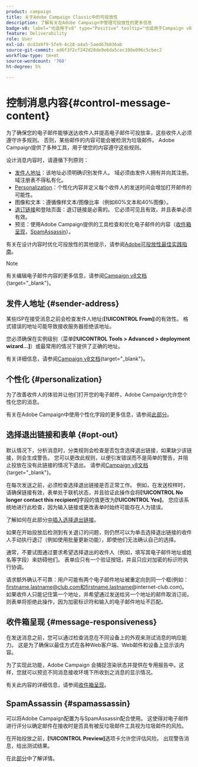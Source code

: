 ```yaml
---
product: campaign
title: 关于Adobe Campaign Classic中的可投放性
description: 了解有关在Adobe Campaign中管理可投放性的更多信息
badge-v8: label="也适用于v8" type="Positive" tooltip="也适用于Campaign v8"
feature: Deliverability
role: User
exl-id: dcd3a9f9-5fe9-4c28-a4a5-5aed67b036ab
source-git-commit: ad6f3f2cf242d28de9e6da5cec100e096c5cbec2
workflow-type: tm+mt
source-wordcount: '760'
ht-degree: 5%

---
```


# 控制消息内容{#control-message-content}

为了确保您的电子邮件能够送达收件人并提高电子邮件可投放率，这些收件人必须遵守许多规则。 否则，某些邮件的内容可能会被检测为垃圾邮件。 Adobe Campaign提供了多种工具，用于使您的内容遵守这些规则。

设计消息内容时，请遵循下列原则：

* [发件人地址](#sender-address)：该地址必须明确识别发件人。 域必须由发件人拥有并向其注册。 域注册表不得私有化。
* [Personalization](#personalization)：个性化内容并定义每个收件人的发送时间会增加打开邮件的可能性。
* 图像和文本：遵循像样文本/图像比率（例如60%文本和40%图像）。
* [退订链接](#opt-out)和登陆页面：退订链接是必需的。 它必须可见且有效，并且表单必须有效。
* 预览：使用Adobe Campaign提供的工具检查和优化电子邮件的内容（[收件箱呈现](#message-responsiveness)，[SpamAssassin](#spamassassin)）。

有关在设计内容时优化可投放性的其他提示，请参阅[Adobe可投放性最佳实践指南](https://experienceleague.adobe.com/docs/deliverability-learn/deliverability-best-practice-guide/content-best-practices-for-optimal-delivery.html?lang=zh-Hans)。

>[!NOTE]
>
>有关编辑电子邮件内容的更多信息，请参阅[Campaign v8文档](https://experienceleague.adobe.com/docs/campaign/campaign-v8/send/emails/defining-the-email-content.html?lang=zh-Hans){target="_blank"}。

## 发件人地址 {#sender-address}

某些ISP在接受消息之前会检查发件人地址(**[!UICONTROL From]**)的有效性。 格式错误的地址可能导致接收服务器拒绝该地址。

您必须确保在实例级别（菜单&#x200B;**[!UICONTROL Tools > Advanced > deployment wizard...]**）或最常用的情况下提供了正确的地址。

有关详细信息，请参阅[Campaign v8文档](https://experienceleague.adobe.com/docs/campaign/campaign-v8/send/emails/defining-the-email-content.html?lang=zh-Hans){target="_blank"}。

## 个性化 {#personalization}

为了改善收件人的体验并让他们打开您的电子邮件，Adobe Campaign允许您个性化您的消息。

有关在Adobe Campaign中使用个性化字段的更多信息，请参阅[此部分](personalization-fields.md)。

## 选择退出链接和表单 {#opt-out}

默认情况下，分析消息时，分类规则会检查是否包含选择退出链接，如果缺少该链接，则会生成警告。 您可以更改此规则，以便引发错误而不是简单的警告，并阻止投放在没有此链接的情况下退出。 请参阅[Campaign v8文档](https://experienceleague.adobe.com/docs/campaign/campaign-v8/send/validate/delivery-analysis.html?lang=zh-Hans){target="_blank"}。

在每次发送之前，必须检查选择退出链接是否正常工作。 例如，在发送校样时，请确保链接有效，表单处于联机状态，并且验证此操作会将&#x200B;**[!UICONTROL No longer contact this recipient]**&#x200B;字段的值更改为&#x200B;**[!UICONTROL Yes]**。 您应该系统地进行此检查，因为输入链接或更改表单时始终可能存在人为错误。

了解如何在此部分[中插入选择退出链接](personalization-blocks.md#personalization-blocks-example)。

如果在开始投放后检测到有关退订的问题，则仍然可以为单击选择退出链接的收件人手动执行退订（例如使用批量更新功能），即使他们无法确认自己的选择。

通常，不要试图通过要求希望选择退出的收件人（例如，填写其电子邮件地址或姓名等字段）来妨碍他们。 表单应只有一个验证按钮，并且只应对加密的标识符执行协调。

请求额外确认不可靠：用户可能有两个电子邮件地址被重定向到同一个框(例如：firstname.lastname@club.com和firstname.lastname@internet-club.com)。 如果收件人只能记住第一个地址，并希望通过发送给另一个地址的邮件取消订阅，则表单将拒绝此操作，因为加密标识符和输入的电子邮件地址不匹配。

## 收件箱呈现 {#message-responsiveness}

在发送消息之前，您可以通过检查消息在不同设备上的外观来测试消息的响应能力。 这是为了确保以最佳方式在各种Web客户端、Web邮件和设备上显示该内容。

为了实现此功能，Adobe Campaign 会捕捉渲染状态并提供在专用报告中。这样，您就可以预览不同消息接收环境下所收到之消息的显示情况。

有关此内容的详细信息，请参阅[收件箱呈现](inbox-rendering.md)。

## SpamAssassin {#spamassassin}

可以将Adobe Campaign配置为与SpamAssassin配合使用。 这使得对电子邮件进行评分以确定邮件在接收时是否具有被反垃圾邮件工具视为垃圾邮件的风险。

在开始投放之前，**[!UICONTROL Preview]**&#x200B;选项卡允许您评估风险。 出现警告消息，给出测试结果。

在此[部分](spamassassin.md)中了解详情。
